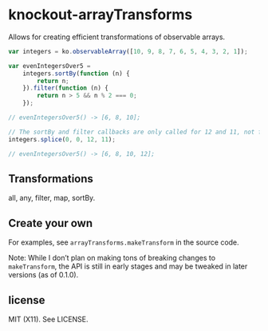 # knockout-arrayTransforms

Allows for creating efficient transformations of observable arrays.

```JavaScript
var integers = ko.observableArray([10, 9, 8, 7, 6, 5, 4, 3, 2, 1]);

var evenIntegersOver5 =
    integers.sortBy(function (n) {
        return n;
    }).filter(function (n) {
        return n > 5 && n % 2 === 0;
    });

// evenIntegersOver5() -> [6, 8, 10];

// The sortBy and filter callbacks are only called for 12 and 11, not for every item in the arrays.
integers.splice(0, 0, 12, 11);

// evenIntegersOver5() -> [6, 8, 10, 12];
```

## Transformations

all, any, filter, map, sortBy.

## Create your own

For examples, see ```arrayTransforms.makeTransform``` in the source code.

Note: While I don’t plan on making tons of breaking changes to ```makeTransform```, the API is still in early stages and may be tweaked in later versions (as of 0.1.0).

## license

MIT (X11). See LICENSE.

